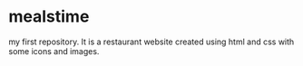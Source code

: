 # mealstime
my first repository.
It is a restaurant website created using html and css with some icons and images.
